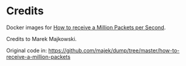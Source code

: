 # Credits

Docker images for [How to receive a Million Packets per Second](https://blog.cloudflare.com/how-to-receive-a-million-packets/).

Credits to Marek Majkowski.

Original code in: https://github.com/majek/dump/tree/master/how-to-receive-a-million-packets